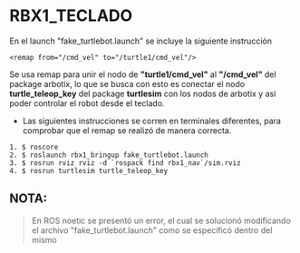 # RBX1_TECLADO

En el launch "fake_turtlebot.launch" se incluye la siguiente instrucción
```
<remap from="/cmd_vel" to="/turtle1/cmd_vel"/>
```
Se usa remap para unir el nodo de **"turtle1/cmd_vel"** al **"/cmd_vel"** del package arbotix, lo que se busca con esto es conectar el nodo **turtle_teleop_key** del package **turtlesim** con los nodos de arbotix y asi poder controlar el robot desde el teclado.

* Las siguientes instrucciones se corren en terminales diferentes, para comprobar que el remap se realizó de manera correcta.
```
1. $ roscore
2. $ roslaunch rbx1_bringup fake_turtlebot.launch
3. $ rosrun rviz rviz -d `rospack find rbx1_nav`/sim.rviz
4. $ rosrun turtlesim turtle_teleop_key
```
NOTA:
-----
>En ROS noetic se presentó un error, el cual se solucionó modificando el archivo "fake_turtlebot.launch" como se especificó dentro del mismo
